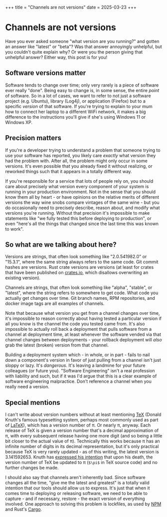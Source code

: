 +++
title = "Channels are not versions"
date = 2025-03-23
+++

# Channels are not versions

Have you ever asked someone "what version are you running?" and gotten an answer like "latest" or "beta"? Was that answer annoyingly unhelpful, but you couldn't quite explain why? Or were you the person giving that unhelpful answer? Either way, this post is for you!

## Software versions matter

Software tends to change over time; only very rarely is a piece of software ever really "done". Being easy to change is, in some sense, the entire _point_ of software. So in a lot of cases, we want to refer to not just a software project (e.g. Ubuntu), library (Log4j), or application (Firefox) but to a specific _version_ of that software. If you're trying to explain to your mum how to connect her laptop to a different WiFi network, it makes a big difference to the instructions you'll give if she's using Windows 11 or Windows XP.

## Precision matters

If you're a developer trying to understand a problem that someone trying to use your software has reported, you likely care _exactly_ what version they had the problem with. After all, the problem might only occur in some versions. It's even possible that you already fixed it without realizing, or reworked things such that it appears in a totally different way.

If you're responsible for a service that lots of people rely on, you should care about precisely what version every component of your system is running in your production environment. Not in the sense that you should know them all by heart - or have opinions on the relative merits of different versions the way wine snobs compare vintages of the same wine - but you do occasionally need to precisely describe, reason about, and modify what versions you're running. Without that precision it's impossible to make statements like "we fully tested this before deploying to production", or even "here's all the things that changed since the last time this was known to work".

## So what are we talking about here?

Versions are strings, that often look something like "2.0.541982.0" or "15.3.1", where the same string always refers to the same code. Git commit hashes are versions. Rust crate versions are versions (at least for crates that have been published on [crates.io](https://crates.io/), which disallows overwriting an existing version).

Channels are strings, that often look something like "alpha", "stable", or "latest", where the string refers to somewhere to get code. What code you actually get changes over time. Git branch names, RPM repositories, and docker image tags are all examples of channels.

Note that because what version you get from a channel changes over time, it's impossible to reason correctly about having tested a particular version if all you know is the channel the code you tested came from. It's also impossible to actually roll back a deployment that pulls software from a channel at deployment time, at least whenever the software vended via that channel changes between deployments - your rollback deployment will _also_ grab the latest (broken) version from that channel.

Building a deployment system which - in whole, or in part - fails to nail down a component's version in favor of just pulling from a channel isn't just sloppy or lazy. It's _dangerous_. It's leaving a landmine for your future colleagues (or future you). "Software Engineering" isn't a real profession with liability and such, but if it was I'd argue that this is a clear example of software engineering malpractice. Don't reference a channel when you really need a version.

## Special mentions

I can't write about version numbers without at least mentioning [TeX](https://en.wikipedia.org/wiki/TeX) (Donald Knuth's famous typesetting system, perhaps most commonly used as part of [LaTeX](https://www.latex-project.org/)), which has a version number of π. Or nearly π, anyway. Each release of TeX is given a version number that's a decimal approximation of π, with every subsequent release having one more digit (and so being a little bit closer to the actual value of π). Technically this works because π has an infinite number of digits in its decimal representation, but it's only practical because TeX is very rarely updated - as of this writing, the latest version is 3.141592653. Knuth has [expressed his intention](https://www.ntg.nl/maps/05/34.pdf) that upon his death, the version number of TeX be updated to π (`$\pi$` in TeX source code) and no further changes be made.

I should also say that channels aren't inherently bad. Since software changes all the time, "give me the latest and greatest" is a totally valid intention that our tools should allow us to express. It's just that when it comes time to deploying or releasing software, we need to be able to capture - and if necessary, restore - the exact version of everything involved. One approach to solving this problem is lockfiles, as used by [NPM](https://docs.npmjs.com/cli/v9/configuring-npm/package-lock-json) and Rust's [Cargo](https://doc.rust-lang.org/cargo/guide/cargo-toml-vs-cargo-lock.html). 